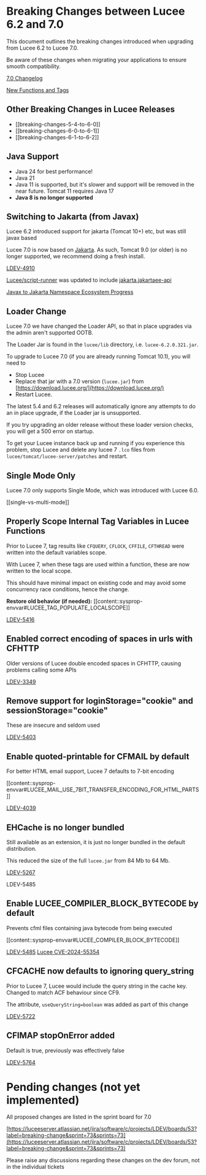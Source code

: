 <!--
{
  "title": "Breaking Changes Between Lucee 6.2 and 7.0",
  "id": "breaking-changes-6-2-to-7-0",
  "categories": ["breaking changes", "migration","compat"],
  "description": "A guide to breaking changes introduced in Lucee between version 6.2 and 7.0",
  "keywords": ["breaking changes", "Lucee 6.2", "Lucee 7.0", "migration", "upgrade"],
  "related": [
    "tag-application",
	"single-vs-multi-mode"
  ]
}
-->

# Breaking Changes between Lucee 6.2 and 7.0

This document outlines the breaking changes introduced when upgrading from Lucee 6.2 to Lucee 7.0.

Be aware of these changes when migrating your applications to ensure smooth compatibility.

[7.0 Changelog](https://download.lucee.org/changelog/?version=7.0)

[New Functions and Tags](https://docs.lucee.org/reference/changelog.html)

## Other Breaking Changes in Lucee Releases

- [[breaking-changes-5-4-to-6-0]]
- [[breaking-changes-6-0-to-6-1]]
- [[breaking-changes-6-1-to-6-2]]

## Java Support

- Java 24 for best performance!
- Java 21
- Java 11 is supported, but it's slower and support will be removed in the near future. Tomcat 11 requires Java 17
- **Java 8 is no longer supported**

## Switching to Jakarta (from Javax)

Lucee 6.2 introduced support for jakarta (Tomcat 10+) etc, but was still javax based

Lucee 7.0 is now based on [Jakarta](https://jakarta.ee/). As such, Tomcat 9.0 (or older) is no longer supported, we recommend doing a fresh install.

[LDEV-4910](https://luceeserver.atlassian.net/browse/LDEV-4910)

[Lucee/script-runner](https://github.com/lucee/script-runner/releases/tag/1.2) was updated to include [jakarta.jakartaee-api](https://github.com/lucee/script-runner/commit/0b2750cdbf0af746ba40ae74a0510eeaf4de6fd1)

[Javax to Jakarta Namespace Ecosystem Progress](https://jakarta.ee/blogs/javax-jakartaee-namespace-ecosystem-progress/)

## Loader Change

Lucee 7.0 we have changed the Loader API, so that in place upgrades via the admin aren't supported OOTB.

The Loader Jar is found in the `lucee/lib` directory, i.e. `lucee-6.2.0.321.jar`.

To upgrade to Lucee 7.0 (if you are already running Tomcat 10.1), you will need to 

- Stop Lucee
- Replace that jar with a 7.0 version (`lucee.jar`) from [https://download.lucee.org/](https://download.lucee.org/)
- Restart Lucee.

The latest 5.4 and 6.2 releases will automatically ignore any attempts to do an in place upgrade, if the Loader jar is unsupported.

If you try upgrading an older release without these loader version checks, you will get a 500 error on startup. 

To get your Lucee instance back up and running if you experience this problem, stop Lucee and delete any lucee 7 `.lco` files from `lucee/tomcat/lucee-server/patches` and restart.

## Single Mode Only

Lucee 7.0 only supports Single Mode, which was introduced with Lucee 6.0.

[[single-vs-multi-mode]]

## Properly Scope Internal Tag Variables in Lucee Functions

Prior to Lucee 7, tag results like `CFQUERY`, `CFLOCK`, `CFFILE`, `CFTHREAD` were written into the default variables scope.

With Lucee 7, when these tags are used within a function, these are now written to the local scope.

This should have minimal impact on existing code and may avoid some concurrency race conditions, hence the change.

**Restore old behavior (if needed):** [[content::sysprop-envvar#LUCEE_TAG_POPULATE_LOCALSCOPE]]

[LDEV-5416](https://luceeserver.atlassian.net/browse/LDEV-5416)

## Enabled correct encoding of spaces in urls with CFHTTP

Older versions of Lucee double encoded spaces in CFHTTP, causing problems calling some APIs

[LDEV-3349](https://luceeserver.atlassian.net/browse/LDEV-3349)

## Remove support for loginStorage="cookie" and sessionStorage="cookie"

These are insecure and seldom used

[LDEV-5403](https://luceeserver.atlassian.net/browse/LDEV-5403)

## Enable quoted-printable for CFMAIL by default

For better HTML email support, Lucee 7 defaults to 7-bit encoding

[[content::sysprop-envvar#LUCEE_MAIL_USE_7BIT_TRANSFER_ENCODING_FOR_HTML_PARTS]]

[LDEV-4039](https://luceeserver.atlassian.net/browse/LDEV-4039)

## EHCache is no longer bundled

Still available as an extension, it is just no longer bundled in the default distribution.

This reduced the size of the full `lucee.jar` from 84 Mb to 64 Mb.

[LDEV-5267](https://luceeserver.atlassian.net/browse/LDEV-5267)

LDEV-5485

## Enable LUCEE_COMPILER_BLOCK_BYTECODE by default

Prevents cfml files containing java bytecode from being executed

[[content::sysprop-envvar#LUCEE_COMPILER_BLOCK_BYTECODE]]

[LDEV-5485](https://luceeserver.atlassian.net/browse/LDEV-5485)
[Lucee CVE-2024-55354](https://dev.lucee.org/t/lucee-cve-2024-55354-security-advisory-april-2025/14963)

## CFCACHE now defaults to ignoring query_string

Prior to Lucee 7, Lucee would include the query string in the cache key. Changed to match ACF behaviour since CF9.

The attribute, `useQueryString=boolean` was added as part of this change

[LDEV-5722](https://luceeserver.atlassian.net/browse/LDEV-5722)

## CFIMAP stopOnError added

Default is true, previously was effectively false

[LDEV-5764](https://luceeserver.atlassian.net/browse/LDEV-5764)

# Pending changes (not yet implemented)

All proposed changes are listed in the sprint board for 7.0

[https://luceeserver.atlassian.net/jira/software/c/projects/LDEV/boards/53?label=breaking-change&sprint=73&sprints=73](https://luceeserver.atlassian.net/jira/software/c/projects/LDEV/boards/53?label=breaking-change&sprint=73&sprints=73)

Please raise any discussions regarding these changes on the dev forum, not in the individual tickets
